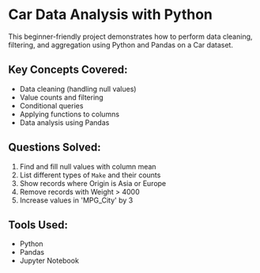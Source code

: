 # Car Data Analysis with Python

This beginner-friendly project demonstrates how to perform data cleaning, filtering, and aggregation using Python and Pandas on a Car dataset.

## Key Concepts Covered:
- Data cleaning (handling null values)
- Value counts and filtering
- Conditional queries
- Applying functions to columns
- Data analysis using Pandas

## Questions Solved:
1. Find and fill null values with column mean
2. List different types of `Make` and their counts
3. Show records where Origin is Asia or Europe
4. Remove records with Weight > 4000
5. Increase values in 'MPG_City' by 3

## Tools Used:
- Python
- Pandas
- Jupyter Notebook

